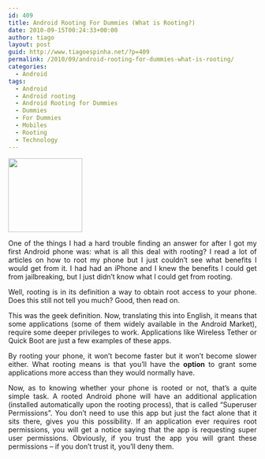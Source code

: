 ```yaml
---
id: 409
title: Android Rooting For Dummies (What is Rooting?)
date: 2010-09-15T00:24:33+00:00
author: tiago
layout: post
guid: http://www.tiagoespinha.net/?p=409
permalink: /2010/09/android-rooting-for-dummies-what-is-rooting/
categories:
  - Android
tags:
  - Android
  - Android rooting
  - Android Rooting for Dummies
  - Dummies
  - For Dummies
  - Mobiles
  - Rooting
  - Technology
---
```

<img class="alignright size-full wp-image-410" title="root Android" src="https://www.tiagoespinha.net/wp-content/uploads/2010/09/root-Android.gif" alt="" width="150" height="150" />

<p style="text-align: justify;">
  One of the things I had a hard trouble finding an answer for after I got my first Android phone was: what is all this deal with rooting? I read a lot of articles on how to root my phone but I just couldn&#8217;t see what benefits I would get from it. I had had an iPhone and I knew the benefits I could get from jailbreaking, but I just didn&#8217;t know what I could get from rooting.
</p>

<p style="text-align: justify;">
  Well, rooting is in its definition a way to obtain root access to your phone. Does this still not tell you much? Good, then read on.<!--more-->
</p>

<p style="text-align: justify;">
  This was the geek definition. Now, translating this into English, it means that some applications (some of them widely available in the Android Market), require some deeper privileges to work. Applications like Wireless Tether or Quick Boot are just a few examples of these apps.
</p>

<p style="text-align: justify;">
  By rooting your phone, it won&#8217;t become faster but it won&#8217;t become slower either. What rooting means is that you&#8217;ll have the <strong>option</strong> to grant some applications more access than they would normally have.
</p>

<p style="text-align: justify;">
  Now, as to knowing whether your phone is rooted or not, that&#8217;s a quite simple task. A rooted Android phone will have an additional application (installed automatically upon the rooting process), that is called &#8220;Superuser Permissions&#8221;. You don&#8217;t need to use this app but just the fact alone that it sits there, gives you this possibility. If an application ever requires root permissions, you will get a notice saying that the app is requesting super user permissions. Obviously, if you trust the app you will grant these permissions &#8211; if you don&#8217;t trust it, you&#8217;ll deny them.
</p>